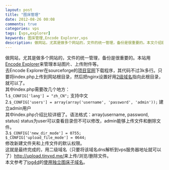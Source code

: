 ```yaml
---
layout: post
title: "图床管理"
date: 2012-08-26 00:08
comments: true
categories: vps
tags: [vps,explorer]
keywords: 图床管理,Encode Explorer,vps
description: 做网站，尤其是做多个网站的，文件的统一管理，备份是很重要的。本文介绍Encode Explorer如何作为本站的文件管理程序的。
---
```

做网站，尤其是做多个网站的，文件的统一管理，备份是很重要的。本站用[Encode Explorer](http://encode-explorer.siineiolekala.net/)来管理本站图片、上传附件等。   
去Encode Explorer在sourceforge的[项目官网](http://sourceforge.net/projects/encode-explorer/files/encode-explorer/)下载程序，其代码不过3k多行。只要将index.php上传到网站根目录，然后把nginx设置好用[2级域名](http://upload.tinyxd.me/)指向此根目录，就可以了。      
其中index.php需要改几个地方：     
1.`$_CONFIG['lang'] = "zh_CN";` 支持中文    
2.`$_CONFIG['users'] = array(array('username', 'password', 'admin'));`  建立admin用户     
其中index.php介绍比较详细了。语法格式：array(username, password, status)    status为user可以查看目录但不可以修改，admin能够上传文件和删除文件。     
3.`$_CONFIG['new_dir_mode'] = 0755;`       
`$_CONFIG['upload_file_mode'] = 0644;`   
修改新建文件夹和上传文件的默认权限。      
这就是最终完成的，用二级域名（只要将该域名dns解析到vps服务器地址就可以了）<http://upload.tinyxd.me/>来上传/浏览/删除文件。    
本文参考了[log4d](http://log4d.com/)的[使用独立图床子域名](http://log4d.com/2012/05/image-host/)。    
<br />
